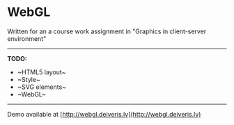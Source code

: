 # WebGL

Written for an a course work assignment in "Graphics in client-server environment"

----------

**TODO:**
- ~HTML5 layout~
- ~Style~
- ~SVG elements~
- ~WebGL~

----------

Demo available at [http://webgl.deiveris.lv](http://webgl.deiveris.lv)